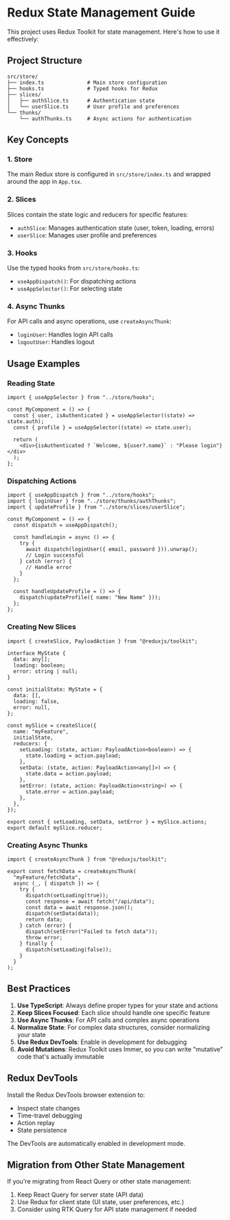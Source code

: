 # Redux State Management Guide

This project uses Redux Toolkit for state management. Here's how to use it effectively:

## Project Structure

```
src/store/
├── index.ts              # Main store configuration
├── hooks.ts              # Typed hooks for Redux
├── slices/
│   ├── authSlice.ts      # Authentication state
│   └── userSlice.ts      # User profile and preferences
└── thunks/
    └── authThunks.ts     # Async actions for authentication
```

## Key Concepts

### 1. Store

The main Redux store is configured in `src/store/index.ts` and wrapped around the app in `App.tsx`.

### 2. Slices

Slices contain the state logic and reducers for specific features:

- `authSlice`: Manages authentication state (user, token, loading, errors)
- `userSlice`: Manages user profile and preferences

### 3. Hooks

Use the typed hooks from `src/store/hooks.ts`:

- `useAppDispatch()`: For dispatching actions
- `useAppSelector()`: For selecting state

### 4. Async Thunks

For API calls and async operations, use `createAsyncThunk`:

- `loginUser`: Handles login API calls
- `logoutUser`: Handles logout

## Usage Examples

### Reading State

```tsx
import { useAppSelector } from "../store/hooks";

const MyComponent = () => {
  const { user, isAuthenticated } = useAppSelector((state) => state.auth);
  const { profile } = useAppSelector((state) => state.user);

  return (
    <div>{isAuthenticated ? `Welcome, ${user?.name}` : "Please login"}</div>
  );
};
```

### Dispatching Actions

```tsx
import { useAppDispatch } from "../store/hooks";
import { loginUser } from "../store/thunks/authThunks";
import { updateProfile } from "../store/slices/userSlice";

const MyComponent = () => {
  const dispatch = useAppDispatch();

  const handleLogin = async () => {
    try {
      await dispatch(loginUser({ email, password })).unwrap();
      // Login successful
    } catch (error) {
      // Handle error
    }
  };

  const handleUpdateProfile = () => {
    dispatch(updateProfile({ name: "New Name" }));
  };
};
```

### Creating New Slices

```tsx
import { createSlice, PayloadAction } from "@reduxjs/toolkit";

interface MyState {
  data: any[];
  loading: boolean;
  error: string | null;
}

const initialState: MyState = {
  data: [],
  loading: false,
  error: null,
};

const mySlice = createSlice({
  name: "myFeature",
  initialState,
  reducers: {
    setLoading: (state, action: PayloadAction<boolean>) => {
      state.loading = action.payload;
    },
    setData: (state, action: PayloadAction<any[]>) => {
      state.data = action.payload;
    },
    setError: (state, action: PayloadAction<string>) => {
      state.error = action.payload;
    },
  },
});

export const { setLoading, setData, setError } = mySlice.actions;
export default mySlice.reducer;
```

### Creating Async Thunks

```tsx
import { createAsyncThunk } from "@reduxjs/toolkit";

export const fetchData = createAsyncThunk(
  "myFeature/fetchData",
  async (_, { dispatch }) => {
    try {
      dispatch(setLoading(true));
      const response = await fetch("/api/data");
      const data = await response.json();
      dispatch(setData(data));
      return data;
    } catch (error) {
      dispatch(setError("Failed to fetch data"));
      throw error;
    } finally {
      dispatch(setLoading(false));
    }
  }
);
```

## Best Practices

1. **Use TypeScript**: Always define proper types for your state and actions
2. **Keep Slices Focused**: Each slice should handle one specific feature
3. **Use Async Thunks**: For API calls and complex async operations
4. **Normalize State**: For complex data structures, consider normalizing your state
5. **Use Redux DevTools**: Enable in development for debugging
6. **Avoid Mutations**: Redux Toolkit uses Immer, so you can write "mutative" code that's actually immutable

## Redux DevTools

Install the Redux DevTools browser extension to:

- Inspect state changes
- Time-travel debugging
- Action replay
- State persistence

The DevTools are automatically enabled in development mode.

## Migration from Other State Management

If you're migrating from React Query or other state management:

1. Keep React Query for server state (API data)
2. Use Redux for client state (UI state, user preferences, etc.)
3. Consider using RTK Query for API state management if needed
